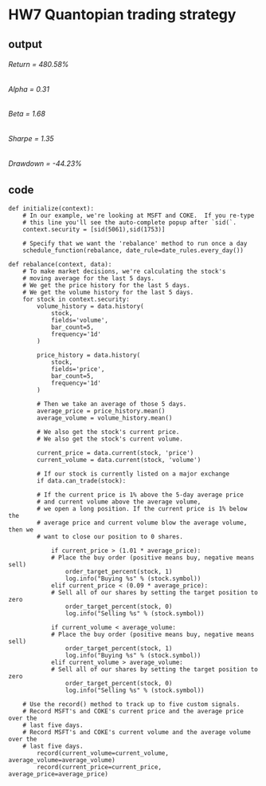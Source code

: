 # HW7 Quantopian trading strategy #
## output ##
###### Return = 480.58% 
###### Alpha = 0.31 
###### Beta = 1.68 
###### Sharpe = 1.35 
###### Drawdown = -44.23%

## code ##

    def initialize(context):
        # In our example, we're looking at MSFT and COKE.  If you re-type 
        # this line you'll see the auto-complete popup after `sid(`.
        context.security = [sid(5061),sid(1753)]

        # Specify that we want the 'rebalance' method to run once a day
        schedule_function(rebalance, date_rule=date_rules.every_day())

    def rebalance(context, data):
        # To make market decisions, we're calculating the stock's 
        # moving average for the last 5 days.
        # We get the price history for the last 5 days.
        # We get the volume history for the last 5 days.
        for stock in context.security:
            volume_history = data.history(
                stock,
                fields='volume',
                bar_count=5,
                frequency='1d'
            )

            price_history = data.history(
                stock,
                fields='price',
                bar_count=5,
                frequency='1d'
            )

            # Then we take an average of those 5 days.
            average_price = price_history.mean()
            average_volume = volume_history.mean()
            
            # We also get the stock's current price.
            # We also get the stock's current volume.
            
            current_price = data.current(stock, 'price') 
            current_volume = data.current(stock, 'volume')
            
            # If our stock is currently listed on a major exchange
            if data.can_trade(stock):
            
            # If the current price is 1% above the 5-day average price 
            # and current volume above the average volume, 
            # we open a long position. If the current price is 1% below the 
            # average price and current volume blow the average volume, then we           
            # want to close our position to 0 shares.
            
                if current_price > (1.01 * average_price):
                # Place the buy order (positive means buy, negative means sell)
                    order_target_percent(stock, 1)
                    log.info("Buying %s" % (stock.symbol))
                elif current_price < (0.09 * average_price):
                # Sell all of our shares by setting the target position to zero
                    order_target_percent(stock, 0)
                    log.info("Selling %s" % (stock.symbol))
            
                if current_volume < average_volume:
                # Place the buy order (positive means buy, negative means sell)
                    order_target_percent(stock, 1)
                    log.info("Buying %s" % (stock.symbol))
                elif current_volume > average_volume:
                # Sell all of our shares by setting the target position to zero
                    order_target_percent(stock, 0)
                    log.info("Selling %s" % (stock.symbol))
                    
        # Use the record() method to track up to five custom signals. 
        # Record MSFT's and COKE's current price and the average price over the       
        # last five days.
        # Record MSFT's and COKE's current volume and the average volume over the     
        # last five days.
            record(current_volume=current_volume, average_volume=average_volume)
            record(current_price=current_price, average_price=average_price)
